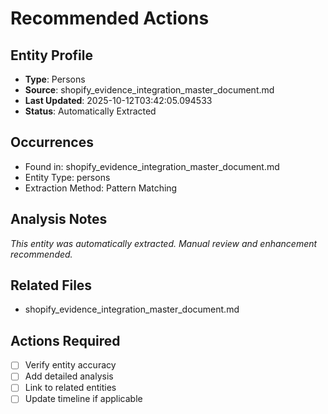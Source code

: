 # Recommended Actions

## Entity Profile
- **Type**: Persons
- **Source**: shopify_evidence_integration_master_document.md
- **Last Updated**: 2025-10-12T03:42:05.094533
- **Status**: Automatically Extracted

## Occurrences
- Found in: shopify_evidence_integration_master_document.md
- Entity Type: persons
- Extraction Method: Pattern Matching

## Analysis Notes
*This entity was automatically extracted. Manual review and enhancement recommended.*

## Related Files
- shopify_evidence_integration_master_document.md

## Actions Required
- [ ] Verify entity accuracy
- [ ] Add detailed analysis
- [ ] Link to related entities
- [ ] Update timeline if applicable
